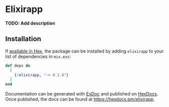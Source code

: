 # Elixirapp

**TODO: Add description**

## Installation

If [available in Hex](https://hex.pm/docs/publish), the package can be installed
by adding `elixirapp` to your list of dependencies in `mix.exs`:

```elixir
def deps do
  [
    {:elixirapp, "~> 0.1.0"}
  ]
end
```

Documentation can be generated with [ExDoc](https://github.com/elixir-lang/ex_doc)
and published on [HexDocs](https://hexdocs.pm). Once published, the docs can
be found at <https://hexdocs.pm/elixirapp>.

